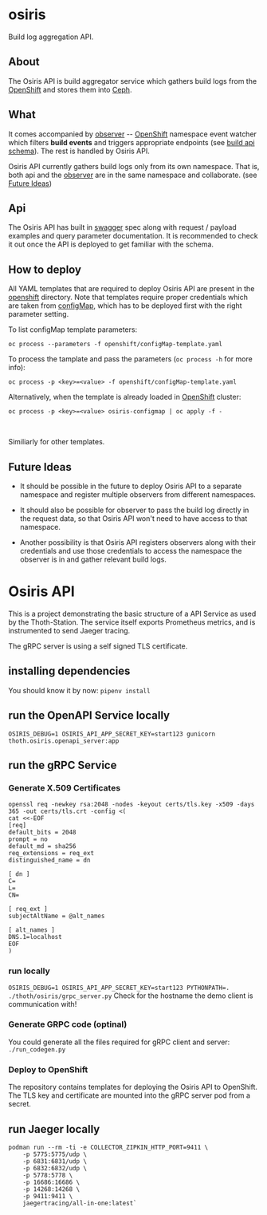 # osiris

Build log aggregation API.

## About

The Osiris API is build aggregator service which gathers build logs from the [OpenShift] and stores them into [Ceph].

## What

It comes accompanied by [observer] -- [OpenShift] namespace event watcher which filters **build events** and triggers appropriate endpoints (see [build api schema]). The rest is handled by Osiris API.

Osiris API currently gathers build logs only from its own namespace. That is, both api and the [observer] are in the same namespace and collaborate. (see [Future Ideas](#future-ideas))

## Api

The Osiris API has built in [swagger](https://swagger.io/) spec along with request / payload examples and query parameter documentation. It is recommended to check it out once the API is deployed to get familiar with the schema.

## How to deploy

All YAML templates that are required to deploy Osiris API are present in the [openshift](openshift/) directory. Note that templates require proper credentials which are taken from [configMap](openshift/configMap-template.yaml), which has to be deployed first with the right parameter setting.

To list configMap template parameters:

`oc process --parameters -f openshift/configMap-template.yaml`

To process the tamplate and pass the parameters (`oc process -h` for more info):

`oc process -p <key>=<value> -f openshift/configMap-template.yaml`

Alternatively, when the template is already loaded in [OpenShift] cluster:

`oc process -p <key>=<value> osiris-configmap | oc apply -f -`

<br>

Similiarly for other templates.

## Future Ideas

- It should be possible in the future to deploy Osiris API to a separate namespace and register multiple observers from different namespaces.

- It should also be possible for observer to pass the build log directly in the request data, so that Osiris API won't need to have access to that namespace.

- Another possibility is that Osiris API registers observers along with their credentials and use those credentials to access the namespace the observer is in and gather relevant build logs.

# Osiris API

This is a project demonstrating the basic structure of a API Service as used by the Thoth-Station. The service itself exports Prometheus metrics, and is instrumented to send Jaeger tracing.

The gRPC server is using a self signed TLS certificate.

## installing dependencies

You should know it by now: `pipenv install`

## run the OpenAPI Service locally

`OSIRIS_DEBUG=1 OSIRIS_API_APP_SECRET_KEY=start123 gunicorn thoth.osiris.openapi_server:app`

## run the gRPC Service

### Generate X.509 Certificates

```shell
openssl req -newkey rsa:2048 -nodes -keyout certs/tls.key -x509 -days 365 -out certs/tls.crt -config <(
cat <<-EOF
[req]
default_bits = 2048
prompt = no
default_md = sha256
req_extensions = req_ext
distinguished_name = dn

[ dn ]
C=
L=
CN=

[ req_ext ]
subjectAltName = @alt_names

[ alt_names ]
DNS.1=localhost
EOF
)
```

### run locally

`OSIRIS_DEBUG=1 OSIRIS_API_APP_SECRET_KEY=start123 PYTHONPATH=. ./thoth/osiris/grpc_server.py` Check for the hostname the demo client is communication with!

### Generate GRPC code (optinal)

You could generate all the files required for gRPC client and server: `./run_codegen.py`

### Deploy to OpenShift

The repository contains templates for deploying the Osiris API to OpenShift. The TLS key and certificate are mounted into the gRPC server pod from a secret.

## run Jaeger locally

```shell
podman run --rm -ti -e COLLECTOR_ZIPKIN_HTTP_PORT=9411 \
    -p 5775:5775/udp \
    -p 6831:6831/udp \
    -p 6832:6832/udp \
    -p 5778:5778 \
    -p 16686:16686 \
    -p 14268:14268 \
    -p 9411:9411 \
    jaegertracing/all-in-one:latest`
```

[build api schema]: osiris/schema/build.py
[ceph]: https://ceph.com/
[observer]: https://github.com/thoth-station/osiris-build-observer
[openshift]: https://www.openshift.com/
